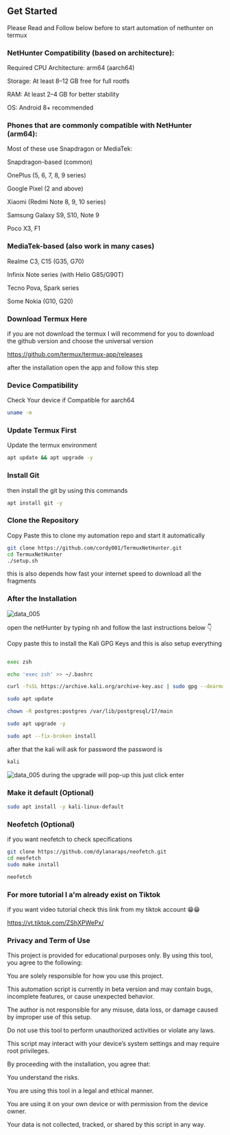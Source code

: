 ## Get Started

Please Read and Follow below before to start automation of nethunter on termux

### NetHunter Compatibility (based on architecture):

Required CPU Architecture: arm64 (aarch64)

Storage: At least 8–12 GB free for full rootfs

RAM: At least 2–4 GB for better stability

OS: Android 8+ recommended

### Phones that are commonly compatible with NetHunter (arm64):

Most of these use Snapdragon or MediaTek:

Snapdragon-based (common)

OnePlus (5, 6, 7, 8, 9 series)

Google Pixel (2 and above)

Xiaomi (Redmi Note 8, 9, 10 series)

Samsung Galaxy S9, S10, Note 9

Poco X3, F1


### MediaTek-based (also work in many cases)

Realme C3, C15 (G35, G70)

Infinix Note series (with Helio G85/G90T)

Tecno Pova, Spark series

Some Nokia (G10, G20)

### Download Termux Here 
if you are not download the termux I will recommend for you to download the github version and choose the universal version

https://github.com/termux/termux-app/releases

after the installation open the app and follow this step

### Device Compatibility

Check Your device if Compatible for aarch64

```sh
uname -m
```

### Update Termux First
Update the termux environment
```sh
apt update && apt upgrade -y

```
### Install Git
then install the git by using this commands
```sh
apt install git -y

```
### Clone the Repository 
Copy Paste this to clone my automation repo and start it automatically 
```sh
git clone https://github.com/cordy001/TermuxNetHunter.git
cd TermuxNetHunter
./setup.sh
```
this is also depends how fast your internet speed to download all the fragments

### After the Installation 
![data_005](assets/data_006.jpg)

open the netHunter by typing nh and follow the last instructions below 👇 

Copy paste this to install the Kali GPG Keys and this is also setup everything 

```sh

exec zsh

echo 'exec zsh' >> ~/.bashrc

curl -fsSL https://archive.kali.org/archive-key.asc | sudo gpg --dearmor -o /etc/apt/trusted.gpg.d/kali-archive.gpg

sudo apt update

chown -R postgres:postgres /var/lib/postgresql/17/main

sudo apt upgrade -y

sudo apt --fix-broken install
```
after that the kali will ask for password the password is 
```sh
kali
```
![data_005](assets/data_001.jpg)
during the upgrade will pop-up this just click enter
### Make it default (Optional)
```sh
sudo apt install -y kali-linux-default
```
### Neofetch (Optional)
if you want neofetch to check specifications 
```sh
git clone https://github.com/dylanaraps/neofetch.git
cd neofetch
sudo make install
```
```sh
neofetch
```



### For more tutorial I a'm already exist on Tiktok

if you want video tutorial check this link from my tiktok account 😁😁

https://vt.tiktok.com/ZShXPWePx/


### Privacy and Term of Use

This project is provided for educational purposes only. By using this tool, you agree to the following:

You are solely responsible for how you use this project.

This automation script is currently in beta version and may contain bugs, incomplete features, or cause unexpected behavior.

The author is not responsible for any misuse, data loss, or damage caused by improper use of this setup.

Do not use this tool to perform unauthorized activities or violate any laws.

This script may interact with your device’s system settings and may require root privileges.


By proceeding with the installation, you agree that:

You understand the risks.

You are using this tool in a legal and ethical manner.

You are using it on your own device or with permission from the device owner.


Your data is not collected, tracked, or shared by this script in any way.
